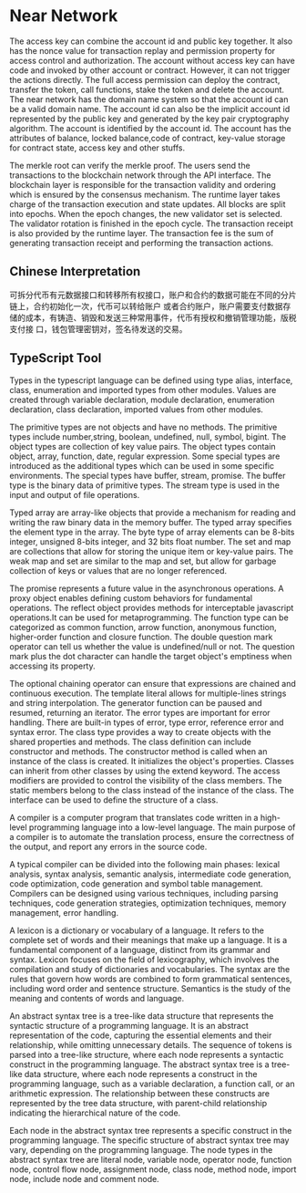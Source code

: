 # Near Network

The access key can combine the account id and public key together. It also has the nonce value for transaction replay and permission property for access control and authorization. The account without access key can have code and invoked by other account or contract. However, it can not trigger the actions directly. The full access permission can deploy the contract, transfer the token, call functions, stake the token and delete the account.  
The near network has the domain name system so that the account id can be a valid domain name. The account id can also be the implicit account id represented by the public key and generated by the key pair cryptography algorithm. The account is identified by the account id. The account has the attributes of balance, locked balance,code of contract, key-value storage for contract state, access key and other stuffs. 

The merkle root can verify the merkle proof. The users send the transactions to the blockchain network through the API interface. The blockchain layer is responsible for the transaction validity and ordering which is ensured by the consensus mechanism. The runtime layer takes charge of the transaction execution and state updates. All blocks are split into epochs. When the epoch changes, the new validator set is selected. The validator rotation is finished in the epoch cycle. The transaction receipt is also provided by the runtime layer. The transaction fee is the sum of generating transaction receipt and performing the transaction actions. 

## Chinese Interpretation

可拆分代币有元数据接口和转移所有权接口，账户和合约的数据可能在不同的分片链上，合约初始化一次，代币可以转给账户 或者合约账户，账户需要支付数据存储的成本，有铸造、销毁和发送三种常用事件，代币有授权和撤销管理功能，版税支付接 口，钱包管理密钥对，签名待发送的交易。

## TypeScript Tool

Types in the typescript language can be defined using type alias, interface, class, enumeration and imported types from other modules. Values are created through variable declaration, module declaration, enumeration declaration, class declaration, imported values from other modules. 

The primitive types are not objects and have no methods. The primitive types include number,string, boolean, undefined, null, symbol, bigint. The object types are collection of key value pairs. The object types contain object, array, function, date, regular expression. Some special types are introduced as the additional types which can be used in some specific environments. The special types have buffer, stream, promise. The buffer type is the binary data of primitive types. The stream type is used in the input and output of file operations.

Typed array are array-like objects that provide a mechanism for reading and writing the raw binary data in the memory buffer. The typed array specifies the element type in the array. The byte type of array elements can be 8-bits integer, unsigned 8-bits integer, and 32 bits float number. The set and map are collections that allow for storing the unique item or key-value pairs. The weak map and set are similar to the map and set, but allow for garbage collection of keys or values that are no longer referenced.

The promise represents a future value in the asynchronous operations. A proxy object enables defining custom behaviors for fundamental operations. The reflect object provides methods for interceptable javascript operations.It can be used for metaprogramming. The function type can be categorized as common function, arrow function, anonymous function, higher-order function and closure function. The double question mark operator can tell us whether the value is undefined/null or not. The question mark plus the dot character can handle the target object's emptiness when accessing its property. 

The optional chaining operator can ensure that expressions are chained and continuous execution. The template literal allows for multiple-lines strings and string interpolation. The generator function can be paused and resumed, returning an iterator. The error types are important for error handling. There are built-in types of error, type error, reference error and syntax error. The class type provides a way to create objects with the shared properties and methods. The class definition can include constructor and methods. The constructor method is called when an instance of the class is created. It initializes the object's properties. Classes can inherit from other classes by using the extend keyword. The access modifiers are provided to control the visibility of the class members. The static members belong to the class instead of the instance of the class. The interface can be used to define the structure of a class. 

A compiler is a computer program that translates code written in a high-level programming language into a low-level language. The main purpose of a compiler is to automate the translation process, ensure the correctness of the output, and report any errors in the source code.

A typical compiler can be divided into the following main phases: lexical analysis, syntax analysis, semantic analysis, intermediate code generation, code optimization, code generation and symbol table management. Compilers can be designed using various techniques, including parsing techniques, code generation strategies, optimization techniques, memory management, error handling.

A lexicon is a dictionary or vocabulary of a language. It refers to the complete set of words and their meanings that make up a language. It is a fundamental component of a language, distinct from its grammar and syntax. Lexicon focuses on the field of lexicography, which involves the compilation and study of dictionaries and vocabularies. The syntax are the rules that govern how words are combined to form grammatical sentences, including word order and sentence structure. Semantics is the study of the meaning and contents of words and language. 

An abstract syntax tree is a tree-like data structure that represents the syntactic structure of a programming language. It is an abstract representation of the code, capturing the essential elements and their relationship, while omitting unnecessary details. The sequence of tokens is parsed into a tree-like structure, where each node represents a syntactic construct in the programming language. The abstract syntax tree is a tree-like data structure, where each node represents a construct in the programming language, such as a variable declaration, a function call, or an arithmetic expression. The relationship between these constructs are represented by the tree data structure, with parent-child relationship indicating the hierarchical nature of the code.

Each node in the abstract syntax tree represents a specific construct in the programming language. The specific structure of abstract syntax tree may vary, depending on the programming language. The node types in the abstract syntax tree are literal node, variable node, operator node, function node, control flow node, assignment node, class node, method node, import node, include node and comment node. 


